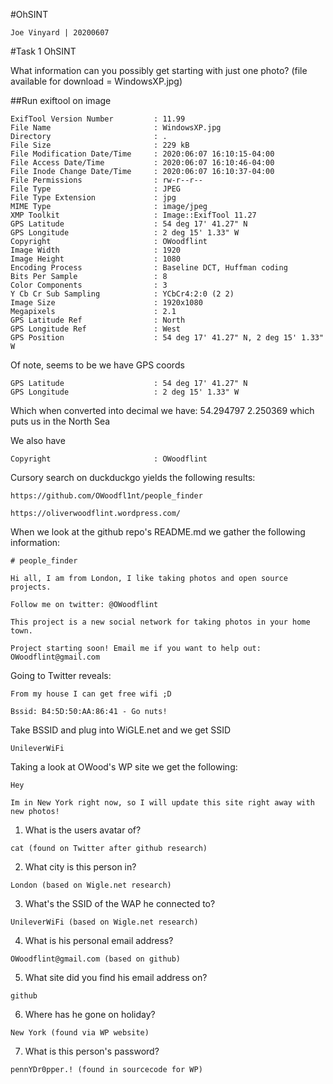 #OhSINT

```
Joe Vinyard | 20200607
```

#Task 1 OhSINT

What information can you possibly get starting with just one photo? (file available for download = WindowsXP.jpg)

##Run exiftool on image
```
ExifTool Version Number         : 11.99
File Name                       : WindowsXP.jpg
Directory                       : .
File Size                       : 229 kB
File Modification Date/Time     : 2020:06:07 16:10:15-04:00
File Access Date/Time           : 2020:06:07 16:10:46-04:00
File Inode Change Date/Time     : 2020:06:07 16:10:37-04:00
File Permissions                : rw-r--r--
File Type                       : JPEG
File Type Extension             : jpg
MIME Type                       : image/jpeg
XMP Toolkit                     : Image::ExifTool 11.27
GPS Latitude                    : 54 deg 17' 41.27" N
GPS Longitude                   : 2 deg 15' 1.33" W
Copyright                       : OWoodflint
Image Width                     : 1920
Image Height                    : 1080
Encoding Process                : Baseline DCT, Huffman coding
Bits Per Sample                 : 8
Color Components                : 3
Y Cb Cr Sub Sampling            : YCbCr4:2:0 (2 2)
Image Size                      : 1920x1080
Megapixels                      : 2.1
GPS Latitude Ref                : North
GPS Longitude Ref               : West
GPS Position                    : 54 deg 17' 41.27" N, 2 deg 15' 1.33" W
```
Of note, seems to be we have GPS coords
```
GPS Latitude                    : 54 deg 17' 41.27" N
GPS Longitude                   : 2 deg 15' 1.33" W
```
Which when converted into decimal we have: 54.294797 2.250369 which puts us in the North Sea

We also have 
```
Copyright                       : OWoodflint
```
Cursory search on duckduckgo yields the following results:
```
https://github.com/OWoodfl1nt/people_finder

https://oliverwoodflint.wordpress.com/
```
When we look at the github repo's README.md we gather the following information:
```
# people_finder

Hi all, I am from London, I like taking photos and open source projects. 

Follow me on twitter: @OWoodflint

This project is a new social network for taking photos in your home town.

Project starting soon! Email me if you want to help out: OWoodflint@gmail.com
```
Going to Twitter reveals:
```
From my house I can get free wifi ;D

Bssid: B4:5D:50:AA:86:41 - Go nuts!
```
Take BSSID and plug into WiGLE.net and we get SSID
```
UnileverWiFi
```
Taking a look at OWood's WP site we get the following:
```
Hey

Im in New York right now, so I will update this site right away with new photos!
```

1. What is the users avatar of?
```
cat (found on Twitter after github research)
```
2. What city is this person in?
```
London (based on Wigle.net research)
```
3. What's the SSID of the WAP he connected to?
```
UnileverWiFi (based on Wigle.net research)
```
4. What is his personal email address?
```
OWoodflint@gmail.com (based on github)
```
5. What site did you find his email address on?
```
github
```
6. Where has he gone on holiday?
```
New York (found via WP website)
```
7. What is this person's password?
```
pennYDr0pper.! (found in sourcecode for WP)
```
